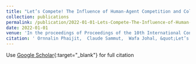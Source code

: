 ```yaml
---
title: "Let’s Compete! The Influence of Human-Agent Competition and Collaboration on Agent Learning and Human Perception"
collection: publications
permalink: /publication/2022-01-01-Lets-Compete-The-Influence-of-Human-Agent-Competition-and-Collaboration-on-Agent-Learning-and-Human-Perception
date: 2022-01-01
venue: 'In the proceedings of Proceedings of the 10th International Conference on Human-Agent Interaction'
citation: ' Ornnalin Phaijit,  Claude Sammut,  Wafa Johal, &quot;Let’s Compete! The Influence of Human-Agent Competition and Collaboration on Agent Learning and Human Perception.&quot; In the proceedings of Proceedings of the 10th International Conference on Human-Agent Interaction, 2022.'
---
```

Use [Google Scholar](https://scholar.google.com/scholar?q=Let’s+Compete!+The+Influence+of+Human+Agent+Competition+and+Collaboration+on+Agent+Learning+and+Human+Perception){:target="_blank"} for full citation